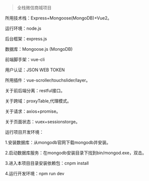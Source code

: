 > 全栈微信商城项目

所用技术栈：Express+Mongoose(MongoDB)+Vue2。

运行环境：node.js

后台框架：express.js

数据库：Mongoose.js (MongoDB)

前端脚手架：vue-cli

用户认证：JSON WEB TOKEN

所用插件：vue-scroller/touchslider/layer。

关于前后端分离：restful接口。

关于跨域：proxyTable,代理模式。

关于请求：axios+promise。

关于页面状态：vuex+sessionstorge。

运行项目开发环境：

1.安装数据库：从mongodb官网下载mongodb并安装。

2.启动数据库服务：在mongodb安装目录下找到bin/mongod.exe，双击。

3.进入本项目目录安装依赖包：cnpm install

4.运行开发环境：npm run dev
